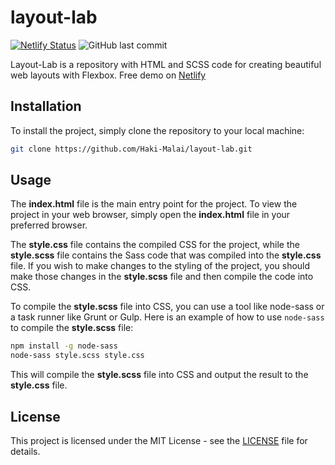 # layout-lab
[![Netlify Status](https://api.netlify.com/api/v1/badges/012dfe53-0b24-47ce-b4d9-a00faacc8533/deploy-status)](https://layoutlab.netlify.app/)
![GitHub last commit](https://img.shields.io/github/last-commit/Haki-Malai/layout-lab)

Layout-Lab is a repository with HTML and SCSS code for creating beautiful web layouts with Flexbox. Free demo on [Netlify](https://layoutlab.netlify.app/)


## Installation
To install the project, simply clone the repository to your local machine:
```sh
git clone https://github.com/Haki-Malai/layout-lab.git
```

## Usage
The **index.html** file is the main entry point for the project. To view the project in your web browser, simply open the **index.html** file in your preferred browser.

The **style.css** file contains the compiled CSS for the project, while the **style.scss** file contains the Sass code that was compiled into the **style.css** file. If you wish to make changes to the styling of the project, you should make those changes in the **style.scss** file and then compile the code into CSS.

To compile the **style.scss** file into CSS, you can use a tool like node-sass or a task runner like Grunt or Gulp. Here is an example of how to use `node-sass` to compile the **style.scss** file:
```bash
npm install -g node-sass
node-sass style.scss style.css
```
This will compile the **style.scss** file into CSS and output the result to the **style.css** file.

## License
This project is licensed under the MIT License - see the [LICENSE](/LICENSE) file for details.
